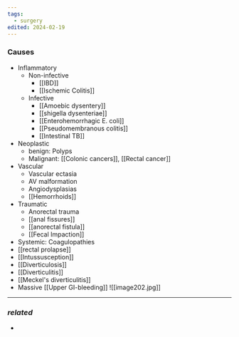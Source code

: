 ```yaml
---
tags:
  - surgery
edited: 2024-02-19
---
```

### Causes 
- Inflammatory
	- Non-infective
		- [[IBD]]
		- [[Ischemic Colitis]] 
	- Infective
		- [[Amoebic dysentery]]
		- [[shigella dysenteriae]] 
		- [[Enterohemorrhagic E. coli]]
		- [[Pseudomembranous colitis]] 
		- [[Intestinal TB]] 
- Neoplastic
	- benign: Polyps
	- Malignant: [[Colonic cancers]], [[Rectal cancer]] 
- Vascular
	- Vascular ectasia
	- AV malformation
	- Angiodysplasias
	- [[Hemorrhoids]] 
- Traumatic
	- Anorectal trauma
	- [[anal fissures]] 
	- [[anorectal fistula]]
	- [[Fecal Impaction]] 
- Systemic: Coagulopathies
- [[rectal prolapse]] 
- [[Intussusception]] 
- [[Diverticulosis]] 
- [[Diverticulitis]] 
- [[Meckel's diverticulitis]] 
- Massive [[Upper GI-bleeding]] 
![[image202.jpg]]

---
### *related*
- 